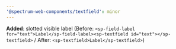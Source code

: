 ```yaml
---
'@spectrum-web-components/textfield': minor
---
```


**Added**: slotted visible label (Before: `<sp-field-label for="text">Label</sp-field-label><sp-textfield id="text"></sp-textfield>` / After: `<sp-textfield>Label</sp-textfield>`)
